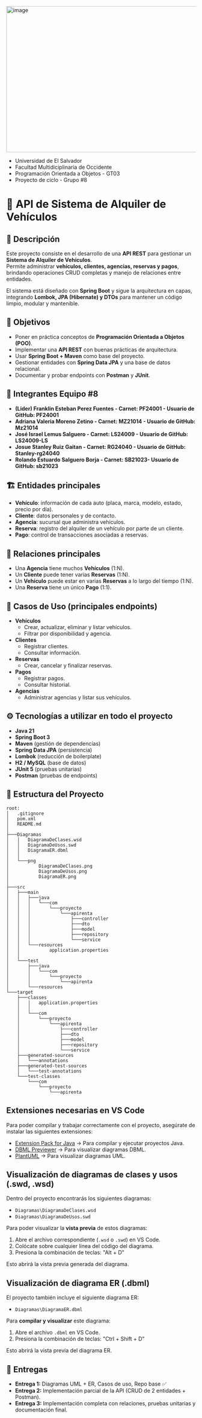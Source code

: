 <img width="1600" height="389" alt="image" src="https://github.com/user-attachments/assets/159d471f-063b-41f6-9f5c-4c65095fd823" />

- Universidad de El Salvador
- Facultad Multidiciplinaria de Occidente
- Programación Orientada a Objetos - GT03
- Proyecto de ciclo - Grupo #8

# 🚗 API de Sistema de Alquiler de Vehículos

## 📌 Descripción
Este proyecto consiste en el desarrollo de una **API REST** para gestionar un **Sistema de Alquiler de Vehículos**.  
Permite administrar **vehículos, clientes, agencias, reservas y pagos**, brindando operaciones CRUD completas y manejo de relaciones entre entidades.

El sistema está diseñado con **Spring Boot** y sigue la arquitectura en capas, integrando **Lombok, JPA (Hibernate) y DTOs** para mantener un código limpio, modular y mantenible.



## 🎯 Objetivos
- Poner en práctica conceptos de **Programación Orientada a Objetos (POO)**.
- Implementar una **API REST** con buenas prácticas de arquitectura.
- Usar **Spring Boot + Maven** como base del proyecto.
- Gestionar entidades con **Spring Data JPA** y una base de datos relacional.
- Documentar y probar endpoints con **Postman** y **JUnit**.


## 👥 Integrantes Equipo #8 
- **(Lider) Franklin Esteban Perez Fuentes - Carnet: PF24001 - Usuario de GitHub: PF24001**
- **Adriana Valeria Moreno Zetino - Carnet: MZ21014 - Usuario de GitHub: Mz21014**
- **José Israel Lemus Salguero - Carnet: LS24009 - Usuario de GitHub: LS24009-LS**
- **Josue Stanley Ruiz Gaitan - Carnet: RG24040 - Usuario de GitHub: Stanley-rg24040**
- **Rolando Estuardo Salguero Borja - Carnet: SB21023- Usuario de GitHub: sb21023**



## 🏗️ Entidades principales
- **Vehículo**: información de cada auto (placa, marca, modelo, estado, precio por día).
- **Cliente**: datos personales y de contacto.
- **Agencia**: sucursal que administra vehículos.
- **Reserva**: registro del alquiler de un vehículo por parte de un cliente.
- **Pago**: control de transacciones asociadas a reservas.



## 🔗 Relaciones principales
- Una **Agencia** tiene muchos **Vehículos** (1:N).  
- Un **Cliente** puede tener varias **Reservas** (1:N).  
- Un **Vehículo** puede estar en varias **Reservas** a lo largo del tiempo (1:N).  
- Una **Reserva** tiene un único **Pago** (1:1).  



## 📖 Casos de Uso (principales endpoints)
- **Vehículos**
  - Crear, actualizar, eliminar y listar vehículos.
  - Filtrar por disponibilidad y agencia.
- **Clientes**
  - Registrar clientes.
  - Consultar información.
- **Reservas**
  - Crear, cancelar y finalizar reservas.
- **Pagos**
  - Registrar pagos.
  - Consultar historial.
- **Agencias**
  - Administrar agencias y listar sus vehículos.



## ⚙️ Tecnologías a utilizar en todo el proyecto
- **Java 21**
- **Spring Boot 3**
- **Maven** (gestión de dependencias)
- **Spring Data JPA** (persistencia)
- **Lombok** (reducción de boilerplate)
- **H2 / MySQL** (base de datos)
- **JUnit 5** (pruebas unitarias)
- **Postman** (pruebas de endpoints)

## 📂 Estructura del Proyecto

```
root:
│   .gitignore
│   pom.xml
│   README.md
│   
├───Diagramas
│   │   DiagramaDeClases.wsd
│   │   DiagramaDeUsos.swd
│   │   DiagramaER.dbml
│   │   
│   └───png
│           DiagramaDeClases.png
│           DiagramaDeUsos.png
│           DiagramaER.png
│
├───src
│   ├───main
│   │   ├───java
│   │   │   └───com
│   │   │       └───proyecto
│   │   │           └───apirenta
│   │   │               ├───controller
│   │   │               ├───dto
│   │   │               ├───model
│   │   │               ├───repository
│   │   │               └───service
│   │   └───resources
│   │           application.properties
│   │
│   └───test
│       ├───java
│       │   └───com
│       │       └───proyecto
│       │           └───apirenta
│       └───resources
└───target
    ├───classes
    │   │   application.properties
    │   │
    │   └───com
    │       └───proyecto
    │           └───apirenta
    │               ├───controller
    │               ├───dto
    │               ├───model
    │               ├───repository
    │               └───service
    ├───generated-sources
    │   └───annotations
    ├───generated-test-sources
    │   └───test-annotations
    └───test-classes
        └───com
            └───proyecto
                └───apirenta
```


## Extensiones necesarias en VS Code

Para poder compilar y trabajar correctamente con el proyecto, asegúrate de instalar las siguientes extensiones:

- [Extension Pack for Java](https://marketplace.visualstudio.com/items?itemName=vscjava.vscode-java-pack) → Para compilar y ejecutar proyectos Java. 
- [DBML Previewer](https://marketplace.visualstudio.com/items?itemName=rizkykurniawan.dbml-previewer) → Para visualizar diagramas DBML.   
- [PlantUML](https://marketplace.visualstudio.com/items?itemName=jebbs.plantuml) → Para visualizar diagramas UML.  

## Visualización de diagramas de clases y usos (.swd, .wsd)

Dentro del proyecto encontrarás los siguientes diagramas:

- `Diagramas\DiagramaDeClases.wsd`  
- `Diagramas\DiagramaDeUsos.swd`  

Para poder visualizar la **vista previa** de estos diagramas:  

1. Abre el archivo correspondiente (`.wsd` o `.swd`) en VS Code.  
2. Colócate sobre cualquier línea del código del diagrama.  
3. Presiona la combinación de teclas:  "Alt + D"

Esto abrirá la vista previa generada del diagrama.

## Visualización de diagrama ER (.dbml)

El proyecto también incluye el siguiente diagrama ER:  

- `Diagramas\DiagramaER.dbml`  

Para **compilar y visualizar** este diagrama:  

1. Abre el archivo `.dbml` en VS Code.  
2. Presiona la combinación de teclas:  "Ctrl + Shift + D"

Esto abrirá la vista previa del diagrama ER.  


## 📅 Entregas
- **Entrega 1:** Diagramas UML + ER, Casos de uso, Repo base ✅
- **Entrega 2:** Implementación parcial de la API (CRUD de 2 entidades + Postman).  
- **Entrega 3:** Implementación completa con relaciones, pruebas unitarias y documentación final.  
